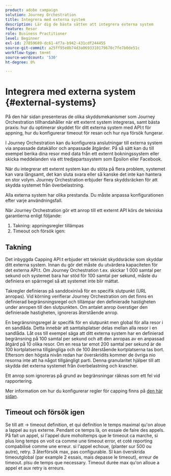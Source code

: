 ```yaml
---
product: adobe campaign
solution: Journey Orchestration
title: Integrera med externa system
description: Lär dig de bästa sätten att integrera externa system
feature: Resor
role: Business Practitioner
level: Beginner
exl-id: 27859689-dc61-4f7a-b942-431cdf244455
source-git-commit: a25ff95e0b74d3a0693310179670c7fe7b0de51c
workflow-type: tm+mt
source-wordcount: '530'
ht-degree: 0%

---
```


# Integrera med externa system {#external-systems}

På den här sidan presenteras de olika skyddsmekanismer som Journey Orchestration tillhandahåller när ett externt system integreras, samt bästa praxis: hur du optimerar skyddet för ditt externa system med API:t för appning, hur du konfigurerar timeout för resan och hur nya försök fungerar.

I Journey Orchestration kan du konfigurera anslutningar till externa system via anpassade datakällor och anpassade åtgärder. På så sätt kan du till exempel berika dina resor med data från ett externt bokningssystem eller skicka meddelanden via ett tredjepartssystem som Epsilon eller Facebook.

När du integrerar ett externt system kan du stöta på flera problem, systemet kan vara långsamt, det kan sluta svara eller så kanske det inte kan hantera en stor volym. Journey Orchestration erbjuder flera skyddsräcken för att skydda systemet från överbelastning.

Alla externa system har olika prestanda. Du måste anpassa konfigurationen efter varje användningsfall.

När Journey Orchestration gör ett anrop till ett externt API körs de tekniska garantierna enligt följande:

1. Takning: appningsregler tillämpas
2. Timeout och försök igen:

## Takning

Det inbyggda Capping API:t erbjuder ett tekniskt skyddsräcke som skyddar ditt externa system. Innan du gör det måste du utvärdera kapaciteten för det externa API:t. Om Journey Orchestration t.ex. skickar 1 000 samtal per sekund och systemet bara har stöd för 100 samtal per sekund, måste du definiera en spärrregel så att systemet inte blir mättat.

Takregler definieras på sanddoxinivå för en specifik slutpunkt (URL anropas). Vid körning verifierar Journey Orchestration om det finns en definierad begränsningsregel och tillämpar den definierade hastigheten under anropen till den slutpunkten. Om antalet anrop överstiger den definierade hastigheten, ignoreras återstående anrop.

En begränsningsregel är specifik för en slutpunkt men global för alla resor i en sandlåda. Detta innebär att samtalsplatser delas mellan alla resor i en sandlåda. Låt oss till exempel säga att ditt externa system har en definierad begränsning på 100 samtal per sekund och att den anropas av en anpassad åtgärd på 10 olika resor. Om en resa tar emot 200 samtal per sekund är de 100 kortplatserna tillgängliga och de 100 återstående kortplatserna tas bort. Eftersom den högsta nivån redan har överskridits kommer de övriga nio resorna inte att ha något tillgängligt parti. Denna granularitet hjälper till att skydda det externa systemet från överbelastning och krascher.

Ett anrop som ignoreras på grund av begränsningar räknas som ett fel vid rapportering.

Mer information om hur du konfigurerar regler för capping finns på [den här sidan](../api/timezone-management.md).

## Timeout och försök igen

Se till att -> timeout definition, et qui definition le temps maximal qu&#39;on aloue a lappel au sys externe. Pendant ce temps là, on essaie de faire des appels. På fait un appel, si l&#39;appel dure moholtemps que le timeout ca marche, si plus long temps on voit ca comme une timeout error, et coté reporting compabilisé comme une erreur. si l&#39;appel echoue, (planter sur 500 ou autre), retry. 3 återförsök max, pas configurable. SI kan överskrida timeoutglobal (par example 2 essais, mais depasse le timeout), erreur de timeout. plsu de temps que necessary. Timeout durée max qu&#39;on alloue a appel et aux retry is erreurs.

